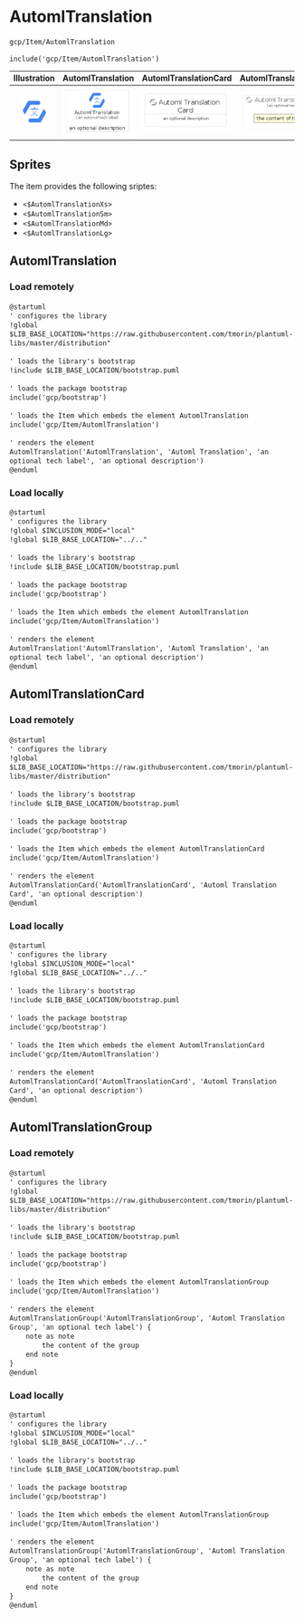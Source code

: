 # AutomlTranslation


```text
gcp/Item/AutomlTranslation
```

```text
include('gcp/Item/AutomlTranslation')
```



| Illustration | AutomlTranslation | AutomlTranslationCard | AutomlTranslationGroup |
| :---: | :---: | :---: | :---: |
| ![illustration for Illustration](../../gcp/Item/AutomlTranslation.png) | ![illustration for AutomlTranslation](../../gcp/Item/AutomlTranslation.Local.png) | ![illustration for AutomlTranslationCard](../../gcp/Item/AutomlTranslationCard.Local.png) | ![illustration for AutomlTranslationGroup](../../gcp/Item/AutomlTranslationGroup.Local.png) |



## Sprites
The item provides the following sriptes:

- `<$AutomlTranslationXs>`
- `<$AutomlTranslationSm>`
- `<$AutomlTranslationMd>`
- `<$AutomlTranslationLg>`





## AutomlTranslation

### Load remotely
```plantuml
@startuml
' configures the library
!global $LIB_BASE_LOCATION="https://raw.githubusercontent.com/tmorin/plantuml-libs/master/distribution"

' loads the library's bootstrap
!include $LIB_BASE_LOCATION/bootstrap.puml

' loads the package bootstrap
include('gcp/bootstrap')

' loads the Item which embeds the element AutomlTranslation
include('gcp/Item/AutomlTranslation')

' renders the element
AutomlTranslation('AutomlTranslation', 'Automl Translation', 'an optional tech label', 'an optional description')
@enduml
```

### Load locally
```plantuml
@startuml
' configures the library
!global $INCLUSION_MODE="local"
!global $LIB_BASE_LOCATION="../.."

' loads the library's bootstrap
!include $LIB_BASE_LOCATION/bootstrap.puml

' loads the package bootstrap
include('gcp/bootstrap')

' loads the Item which embeds the element AutomlTranslation
include('gcp/Item/AutomlTranslation')

' renders the element
AutomlTranslation('AutomlTranslation', 'Automl Translation', 'an optional tech label', 'an optional description')
@enduml
```

## AutomlTranslationCard

### Load remotely
```plantuml
@startuml
' configures the library
!global $LIB_BASE_LOCATION="https://raw.githubusercontent.com/tmorin/plantuml-libs/master/distribution"

' loads the library's bootstrap
!include $LIB_BASE_LOCATION/bootstrap.puml

' loads the package bootstrap
include('gcp/bootstrap')

' loads the Item which embeds the element AutomlTranslationCard
include('gcp/Item/AutomlTranslation')

' renders the element
AutomlTranslationCard('AutomlTranslationCard', 'Automl Translation Card', 'an optional description')
@enduml
```

### Load locally
```plantuml
@startuml
' configures the library
!global $INCLUSION_MODE="local"
!global $LIB_BASE_LOCATION="../.."

' loads the library's bootstrap
!include $LIB_BASE_LOCATION/bootstrap.puml

' loads the package bootstrap
include('gcp/bootstrap')

' loads the Item which embeds the element AutomlTranslationCard
include('gcp/Item/AutomlTranslation')

' renders the element
AutomlTranslationCard('AutomlTranslationCard', 'Automl Translation Card', 'an optional description')
@enduml
```

## AutomlTranslationGroup

### Load remotely
```plantuml
@startuml
' configures the library
!global $LIB_BASE_LOCATION="https://raw.githubusercontent.com/tmorin/plantuml-libs/master/distribution"

' loads the library's bootstrap
!include $LIB_BASE_LOCATION/bootstrap.puml

' loads the package bootstrap
include('gcp/bootstrap')

' loads the Item which embeds the element AutomlTranslationGroup
include('gcp/Item/AutomlTranslation')

' renders the element
AutomlTranslationGroup('AutomlTranslationGroup', 'Automl Translation Group', 'an optional tech label') {
    note as note
        the content of the group
    end note
}
@enduml
```

### Load locally
```plantuml
@startuml
' configures the library
!global $INCLUSION_MODE="local"
!global $LIB_BASE_LOCATION="../.."

' loads the library's bootstrap
!include $LIB_BASE_LOCATION/bootstrap.puml

' loads the package bootstrap
include('gcp/bootstrap')

' loads the Item which embeds the element AutomlTranslationGroup
include('gcp/Item/AutomlTranslation')

' renders the element
AutomlTranslationGroup('AutomlTranslationGroup', 'Automl Translation Group', 'an optional tech label') {
    note as note
        the content of the group
    end note
}
@enduml
```

